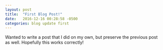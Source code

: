 ```yaml
---
layout: post
title:  "First Blog Post!"
date:   2016-12-16 00:28:58 -0500
categories: blog update first
---
```


Wanted to write a post that I did on my own, but preserve the previous post as well. Hopefully this works correctly!